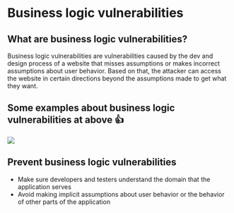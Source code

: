 # Business logic vulnerabilities

## What are business logic vulnerabilities?

Business logic vulnerabilities are vulnerabilities caused by the dev and design process of a website that misses assumptions or  makes incorrect assumptions about user behavior. Based on that, the attacker can access the website in certain directions beyond the assumptions made to get what they want.


## Some examples about business logic vulnerabilities at above :+1:

![](https://i.imgur.com/RgBPVDI.png)

## Prevent business logic vulnerabilities

- Make sure developers and testers understand the domain that the application serves
- Avoid making implicit assumptions about user behavior or the behavior of other parts of the application